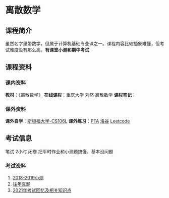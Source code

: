 # 离散数学
## 课程简介
虽然名字里带数学，但属于计算机基础专业课之一。课程内容比较抽象难懂，但考试难度没有那么高。**有课堂小测和期中考试**
## 课程资料
### 课内资料
**教材**：[《离散数学》]()
**在线课程**：重庆大学 刘然 [离散数学](https://www.bilibili.com/video/BV1Hi4y1w7YA?spm_id_from=333.999.0.0)
**课程笔记**：
### 课外资料
**课外自学**：[斯坦福大学-CS106L](http://web.stanford.edu/class/cs106l/)
**课外练习**：[PTA](https://pintia.cn/problem-sets) [洛谷](https://www.luogu.com.cn) [Leetcode](https://leetcode.cn)
## 考试信息
笔试 2小时 闭卷
把平时作业和小测题搞懂，基本没问题
### 考试资料
1. [2018-2019小测]()
2. [往年真题]()
3. [2021年考试回忆及相关知识点]()